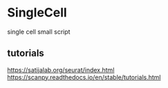 # SingleCell
single cell small script
## tutorials
https://satijalab.org/seurat/index.html
https://scanpy.readthedocs.io/en/stable/tutorials.html
